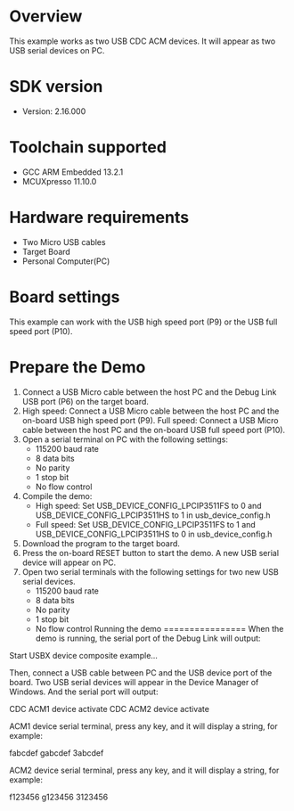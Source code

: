 Overview
========
This example works as two USB CDC ACM devices. It will appear as two USB serial devices on PC.


SDK version
===========
- Version: 2.16.000

Toolchain supported
===================
- GCC ARM Embedded  13.2.1
- MCUXpresso  11.10.0

Hardware requirements
=====================
- Two Micro USB cables
- Target Board
- Personal Computer(PC)

Board settings
==============
This example can work with the USB high speed port (P9) or the USB full speed port (P10).

Prepare the Demo
================
1.  Connect a USB Micro cable between the host PC and the Debug Link USB port (P6) on the target board.
2.  High speed: Connect a USB Micro cable between the host PC and the on-board USB high speed port (P9).
    Full speed: Connect a USB Micro cable between the host PC and the on-board USB full speed port (P10).
3.  Open a serial terminal on PC with the following settings:
    - 115200 baud rate
    - 8 data bits
    - No parity
    - 1 stop bit
    - No flow control
4.  Compile the demo:
    - High speed: Set USB_DEVICE_CONFIG_LPCIP3511FS to 0 and USB_DEVICE_CONFIG_LPCIP3511HS to 1 in usb_device_config.h
    - Full speed: Set USB_DEVICE_CONFIG_LPCIP3511FS to 1 and USB_DEVICE_CONFIG_LPCIP3511HS to 0 in usb_device_config.h
5.  Download the program to the target board.
6.  Press the on-board RESET button to start the demo. A new USB serial device will appear on PC.
7.  Open two serial terminals with the following settings for two new USB serial devices.
    - 115200 baud rate
    - 8 data bits
    - No parity
    - 1 stop bit
    - No flow control
Running the demo
================
When the demo is running, the serial port of the Debug Link will output:

Start USBX device composite example...

Then, connect a USB cable between PC and the USB device port of the board.
Two USB serial devices will appear in the Device Manager of Windows.
And the serial port will output:

CDC ACM1 device activate
CDC ACM2 device activate

ACM1 device serial terminal, press any key, and it will display a string, for example:

fabcdef
gabcdef
3abcdef

ACM2 device serial terminal, press any key, and it will display a string, for example:

f123456
g123456
3123456
